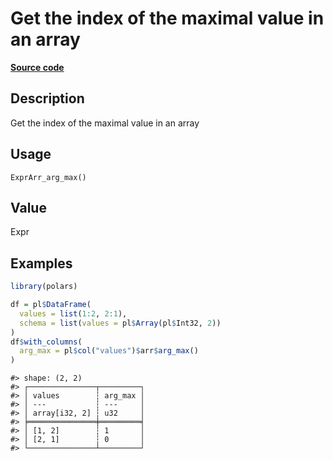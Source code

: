 

# Get the index of the maximal value in an array

[**Source code**](https://github.com/pola-rs/r-polars/tree/mkdocs-matrial-search-preview/R/expr__array.R#L236)

## Description

Get the index of the maximal value in an array

## Usage

<pre><code class='language-R'>ExprArr_arg_max()
</code></pre>

## Value

Expr

## Examples

``` r
library(polars)

df = pl$DataFrame(
  values = list(1:2, 2:1),
  schema = list(values = pl$Array(pl$Int32, 2))
)
df$with_columns(
  arg_max = pl$col("values")$arr$arg_max()
)
```

    #> shape: (2, 2)
    #> ┌───────────────┬─────────┐
    #> │ values        ┆ arg_max │
    #> │ ---           ┆ ---     │
    #> │ array[i32, 2] ┆ u32     │
    #> ╞═══════════════╪═════════╡
    #> │ [1, 2]        ┆ 1       │
    #> │ [2, 1]        ┆ 0       │
    #> └───────────────┴─────────┘
